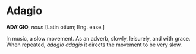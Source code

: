 # Adagio

**ADA'GIO**, _noun_ \[Latin otium; Eng. ease.\]

In music, a slow movement. As an adverb, slowly, leisurely, and with grace. When repeated, _adagio_ _adagio_ it directs the movement to be very slow.